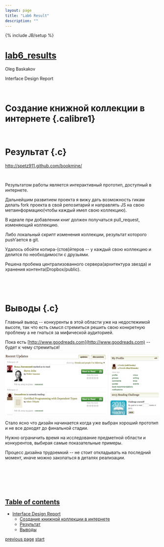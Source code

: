 ```yaml
---
layout: page
title: "Lab6 Result"
description: ""
---
```

{% include JB/setup %}

[lab6\_results](../../7WrRjA.html)
==================================

Oleg Baskakov

Interface Design Report

 

Создание книжной коллекции в интернете {.calibre1}
======================================

 

Результат {.c}
=========

http://spetz911.github.com/bookmine/

 

Результатом работы является интерактивный прототип, доступный в
интернете.

Дальнейшим развитием проекта я вижу дать возможность гикам делать fork
проекта в свой репозитарий и направлять JS на свою метаинформацию(чтобы
каждый имел свою коллекцию).

В идеале при добавлении книг должен получаться pull\_request, изменяющий
коллекцию.

Либо локальный скрипт изменения коллекции, результат которого push’ается
в git.

Удалось обойти копира-(стов)йтеров -- у каждый свою коллекцию и делится
по необходимости с друзьями.

Решена пробема централизованного сервера(архитектура звезда) и хранения
контента(Dropbox/public).

 

 

Выводы {.c}
======

Главный вывод -- конкуренты в этой области уже на недостежимой высоте,
так что есть смысл стремиться решить свою конкретную проблему а не
гнаться за мифической аудиторией.

Пока есть [http://www.goodreads.com](http://www.goodreads.com) -- будет
к чему стремиться!

![droppedImage.png](images/droppedImage.png)

Стало ясно что дизайн начинается когда уже выбран хороший прототип и не
все доходят до финальной стадии.

Нужно ограничить время на исследование предметной области и конкурентов,
выбирая самые показательные примеры.

Процесс дизайна трудоемкий -- не стоит откладывать на последний момент,
иначе можно закопаться в деталях реализации.

 

 

 

[Table of contents](../../7WrRjA.html)
--------------------------------------

-   [Interface Design Report](chapter-1.xhtml)
    -   [Создание книжной коллекции в
        интернете](chapter-1.xhtml#chapter-1-sh1)
    -   [Результат](chapter-1.xhtml#chapter-1-sh2)
    -   [Выводы](chapter-1.xhtml#chapter-1-sh3)

[previous page](../../7WrRjA.html) [start](../../7WrRjA.html)


